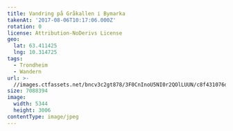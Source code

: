 ```yaml
---
title: Vandring på Gråkallen i Bymarka
takenAt: '2017-08-06T10:17:06.000Z'
rotation: 0
license: Attribution-NoDerivs License
geo:
  lat: 63.411425
  lng: 10.314725
tags:
  - Trondheim
  - Wandern
url: >-
  //images.ctfassets.net/bncv3c2gt878/3F0CnInoU5NI0r2QOlLUUN/c8f431076d2e22965902ce8ba2bb7ec5/vandring-p-grkallen-i-bymarka_36270881621_o
size: 7088394
image:
  width: 5344
  height: 3006
contentType: image/jpeg
---
```


